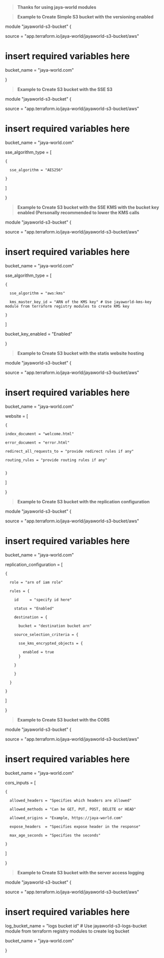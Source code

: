 > **Thanks for using jaya-world modules** 

> **Example to Create Simple S3 bucket with the versioning enabled**

module "jayaworld-s3-bucket" {

  source  = "app.terraform.io/jaya-world/jayaworld-s3-bucket/aws"

  # insert required variables here

  bucket_name     = "jaya-world.com"

}


> **Example to Create S3 bucket with the SSE S3**

module "jayaworld-s3-bucket" {

  source  = "app.terraform.io/jaya-world/jayaworld-s3-bucket/aws"

  # insert required variables here

  bucket_name     = "jaya-world.com"

  sse_algorithm_type = [

    {

      sse_algorithm = "AES256"

    }

  ]

}

> **Example to Create S3 bucket with the SSE KMS with the bucket key enabled (Personally recommended to lower the KMS calls**

module "jayaworld-s3-bucket" {

  source  = "app.terraform.io/jaya-world/jayaworld-s3-bucket/aws"

  # insert required variables here

  bucket_name     = "jaya-world.com"

  sse_algorithm_type = [
    
    {

      sse_algorithm = "aws:kms"

      kms_master_key_id = "ARN of the KMS key" # Use jayaworld-kms-key module from terraform registry modules to create KMS key

    }

  ]

  bucket_key_enabled = "Enabled"

}

> **Example to Create S3 bucket with the statis website hosting**

module "jayaworld-s3-bucket" {

  source  = "app.terraform.io/jaya-world/jayaworld-s3-bucket/aws"

  # insert required variables here

  bucket_name     = "jaya-world.com"

  website = [
    
    {

    index_document = "welcome.html"

    error_document = "error.html"

    redirect_all_requests_to = "provide redirect rules if any"

    routing_rules = "provide routing rules if any"


    }
    
  ]

}

> **Example to Create S3 bucket with the replication configuration**

module "jayaworld-s3-bucket" {

  source  = "app.terraform.io/jaya-world/jayaworld-s3-bucket/aws"

  # insert required variables here

  bucket_name     = "jaya-world.com"

  replication_configuration = [

    {

      role = "arn of iam role"

      rules = {

        id     = "specify id here"

        status = "Enabled"

        destination = {

          bucket = "destination bucket arn"

        source_selection_criteria = {

          sse_kms_encrypted_objects = {

            enabled = true
          }

        }

        }

      }

    }

  ]

}

> **Example to Create S3 bucket with the CORS**

module "jayaworld-s3-bucket" {

  source  = "app.terraform.io/jaya-world/jayaworld-s3-bucket/aws"
  # insert required variables here

  bucket_name     = "jaya-world.com"

  cors_inputs = [

    {

      allowed_headers = "Specifies which headers are allowed"

      allowed_methods = "Can be GET, PUT, POST, DELETE or HEAD"

      allowed_origins = "Example, https://jaya-world.com"

      expose_headers  = "Specifies expose header in the response"

      max_age_seconds = "Specifies the seconds"

    }

  ]

}

> **Example to Create S3 bucket with the server access logging**

module "jayaworld-s3-bucket" {

  source  = "app.terraform.io/jaya-world/jayaworld-s3-bucket/aws"
  # insert required variables here

  log_bucket_name = "logs bucket id" # Use jayaworld-s3-logs-bucket module from terraform registry modules to create log bucket 

  bucket_name     = "jaya-world.com" 

}